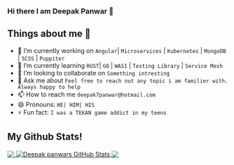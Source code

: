 ### Hi there I am Deepak Panwar 👋

<!--
**deepak7panwar/deepak7panwar** is a ✨ _special_ ✨ repository because its `README.md` (this file) appears on your GitHub profile.
-->

## Things about me 🙂

- 🔭 I’m currently working on `Angular`| `Microservices` | `Kubernetes` | `MongoDB` | `SCSS` | `Puppiter`
- 🌱 I’m currently learning `RUST`| `GO` | `WASI` | `Testing Library` | `Service Mesh`
- 👯 I’m looking to collaborate on `Something intresting`
- 💬 Ask me about `Feel free to reach out any topic i am familier with. Always happy to help`
- 📫 How to reach me `deepak7panwar@hotmail.com`
- 😄 Pronouns: `HE| HIM| HIS`
- ⚡ Fun fact: `I was a TEKAN game addict in my teens`


## My Github Stats!
<a href="https://github.com/deepak7panwar/deepak7panwar">
  <img align="center" src="https://github-readme-stats.vercel.app/api/top-langs/?username=deepak7panwar&hide=html,css" "style="display:block"/>
</a>
<a href="https://github.com/deepak7panwar/deepak7panwar">
  <img align="center" src="https://github-readme-stats.vercel.app/api/?username=deepak7panwar&show_icons=true&line_height=32" alt="Deepak panwars GitHub Stats" "style="display:block"/>
</a>
<a href="https://github.com/deepak7panwar/deepak7panwar">
 <img align="center" src="https://github-readme-stats.vercel.app/api/top-langs/?username=deepak7panwar&layout=compact" "style="display:block">
</a>

